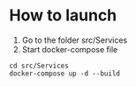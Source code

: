 # How to launch

1. Go to the folder src/Services
2. Start docker-compose file


```
cd src/Services
docker-compose up -d --build
```
